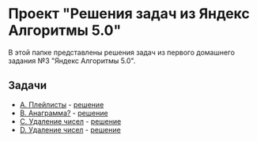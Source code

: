 # Проект "Решения задач из Яндекс Алгоритмы 5.0"

В этой папке представлены решения задач из первого домашнего задания №3 "Яндекс Алгоритмы 5.0".

## Задачи

- [A. Плейлисты](A_PlaylistProblem/A_PlaylistProblem.md) - [решение](A_PlaylistProblem/A.java)
- [B. Анаграмма?](B_AnagramChecker/B_AnagramChecker.md) - [решение](B_AnagramChecker/B.java)
- [C. Удаление чисел](C_RemoveNumbers/C_RemoveNumbers.md) - [решение](C_RemoveNumbers/C.java)
- [D. Удаление чисел](D_RepeatingNumber/D_RepeatingNumber.md) - [решение](D_RepeatingNumber/D.java)
